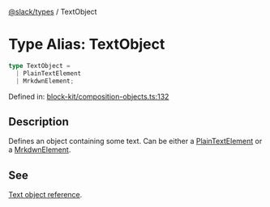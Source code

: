 [@slack/types](../index.md) / TextObject

# Type Alias: TextObject

```ts
type TextObject = 
  | PlainTextElement
  | MrkdwnElement;
```

Defined in: [block-kit/composition-objects.ts:132](https://github.com/slackapi/node-slack-sdk/blob/main/packages/types/src/block-kit/composition-objects.ts#L132)

## Description

Defines an object containing some text. Can be either a [PlainTextElement](../interfaces/PlainTextElement.md) or a
[MrkdwnElement](../interfaces/MrkdwnElement.md).

## See

[Text object reference](https://docs.slack.dev/reference/block-kit/composition-objects/text-object).
